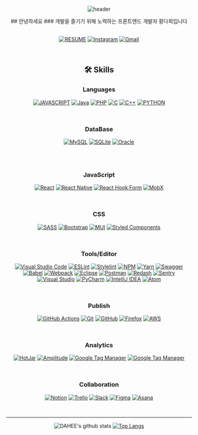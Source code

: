 <div align="center">

![header](https://capsule-render.vercel.app/api?type=waving&color=auto&height=250&section=header&text=read%20dahee&fontSize=90&animation=fadeIn)

</div>

<div align="center">
##  안녕하세요
### 개발을 즐기기 위해 노력하는 프론트엔드 개발자 황다희입니다


<br/>
<br/>

[![RESUME](https://img.shields.io/badge/-Resume-4285F4?style=flat-square&logo=star&logoColor=white)](https://dahee-portfolio.notion.site/Front-end-Developer-2b110d2e4ec542eda33fe5efef907bf4)
[![Instagram](https://img.shields.io/badge/Instagram-%23E4405F.svg?style=flat-square&logo=Instagram&logoColor=white)](https://www.instagram.com/h_dahee._)
[![Gmail](https://img.shields.io/badge/Gmail-D14836?style=flat-square&logo=gmail&logoColor=white)](mailto:hdahee866@gmail.com@gmail.com)

<br/>


##  🛠 Skills

###  Languages
[![JAVASCRIPT](https://img.shields.io/badge/javascript%20-%23323330.svg?&style=flat-square&logo=javascript&logoColor=%23F7DF1E)](https://www.ecma-international.org/publications-and-standards/standards/ecma-262) [
![Java](https://img.shields.io/badge/java-%23ED8B00.svg?style=flat-square&logo=java&logoColor=white)](https://www.java.com/ko/) [![PHP](https://img.shields.io/badge/php-%23777BB4.svg?style=flat-square&logo=php&logoColor=white)](https://www.php.net/) [
![C](https://img.shields.io/badge/c-%2300599C.svg?style=flat-square&logo=c&logoColor=white)](https://en.cppreference.com/w/) [![C++](https://img.shields.io/badge/c++-%2300599C.svg?style=flat-square&logo=c%2B%2B&logoColor=white)](https://isocpp.org) [![PYTHON](https://img.shields.io/badge/python%20-%2314354C.svg?&style=flat-square&logo=python&logoColor=white)](https://www.python.org/)

<br/>

### DataBase

[![MySQL](https://img.shields.io/badge/mysql-%2300f.svg?style=flat-square&logo=mysql&logoColor=white)](https) [![SQLite](https://img.shields.io/badge/sqlite-%2307405e.svg?style=flat-square&logo=sqlite&logoColor=white)](https://www.sqlite.org/index.html) [![Oracle](https://img.shields.io/badge/Oracle-F80000?style=flat-square&logo=oracle&logoColor=white)](https://www.oracle.com/kr/)

<br/>
<br/>

###  JavaScript

[![React](https://img.shields.io/badge/react-%2320232a.svg?style=flat-square&logo=react&logoColor=%2361DAFB)](https://reactjs.org) [
![React Native](https://img.shields.io/badge/react_native-%2320232a.svg?style=flat-square&logo=react&logoColor=%2361DAFB)](https://reactnative.dev/) [![React Hook Form](https://img.shields.io/badge/React%20Hook%20Form-%23EC5990.svg?style=flat-square&logo=reacthookform&logoColor=white)](https://react-hook-form.com/) [![MobX](https://img.shields.io/badge/-MobX-orange?style=flat-square&logo=mobx&logoColor=white)](https://mobx.js.org/README.html)

<br/>

###  CSS
[![SASS](https://img.shields.io/badge/SASS-hotpink.svg?style=flat-square&logo=SASS&logoColor=white)](https://sass-lang.com) [![Bootstrap](https://img.shields.io/badge/bootstrap-%23563D7C.svg?style=flat-square&logo=bootstrap&logoColor=white)](https://getbootstrap.com) [![MUI](https://img.shields.io/badge/MUI-%230081CB.svg?style=flat-square&logo=mui&logoColor=white)](https://mui.com) [![Styled Components](https://img.shields.io/badge/styled--components-DB7093?style=flat-square&logo=styled-components&logoColor=white)](https://styled-components.com)

<br/>

###  Tools/Editor
[![Visual Studio Code](https://img.shields.io/badge/Visual%20Studio%20Code-0078d7.svg?style=flat-square&logo=visual-studio-code&logoColor=white)](https://code.visualstudio.com/) [![ESLint](https://img.shields.io/badge/ESLint-4B3263?style=flat-square&logo=eslint&logoColor=white)](https://eslint.org/) [![Stylelint](https://img.shields.io/badge/Stylelint-black?style=flat-square&logo=stylelint&logoColor=white)](https://eslint.org/) [![NPM](https://img.shields.io/badge/NPM-%23000000.svg?style=flat-square&logo=npm&logoColor=white)](https://www.npmjs.com/) [![Yarn](https://img.shields.io/badge/yarn-%232C8EBB.svg?style=flat-square&logo=yarn&logoColor=white)](https://yarnpkg.com) [![Swagger](https://img.shields.io/badge/-Swagger-%23Clojure?style=flat-square&logo=swagger&logoColor=white)](https://swagger.io/) [![Babel](https://img.shields.io/badge/Babel-F9DC3e?style=flat-square&logo=babel&logoColor=black)](https://babeljs.io) [![Webpack](https://img.shields.io/badge/webpack-%238DD6F9.svg?style=flat-square&logo=webpack&logoColor=black)](https://webpack.js.org) [![Eclipse](https://img.shields.io/badge/Eclipse-FE7A16.svg?style=flat-square&logo=Eclipse&logoColor=white)](https://www.eclipse.org/) [![Postman](https://img.shields.io/badge/Postman-FF6C37?style=flat-square&logo=postman&logoColor=white)](https://www.postman.com/)  [![Redash](https://img.shields.io/badge/Redash-ee816b?style=flat-square&logo=redash&logoColor=white)](https://redash.io/) [![Sentry](https://img.shields.io/badge/-Sentry-%23310f32?style=flat-square&logo=sentry&logoColor=white)](https://sentry.io/welcome/?utm_source=google&utm_medium=cpc&utm_campaign=9575834316&utm_content=g&utm_term=sentry&device=c&gclid=CjwKCAiAmuKbBhA2EiwAxQnt72m31oxwJ4Ocx75kgVpJ3DBAEX4lDcQjdYXmhRN_YiuSIFDDhxwh9xoCSP0QAvD_BwE&gclid=CjwKCAiAmuKbBhA2EiwAxQnt72m31oxwJ4Ocx75kgVpJ3DBAEX4lDcQjdYXmhRN_YiuSIFDDhxwh9xoCSP0QAvD_BwE) [![Visual Studio](https://img.shields.io/badge/Visual%20Studio-5C2D91.svg?style=flat-square&logo=visual-studio&logoColor=white)](https://visualstudio.microsoft.com/) [![PyCharm](https://img.shields.io/badge/pycharm-143?style=flat-square&logo=pycharm&logoColor=white&color=black)](https://www.jetbrains.com/ko-kr/pycharm) [![IntelliJ IDEA](https://img.shields.io/badge/IntelliJIDEA-000000.svg?style=flat-square&logo=intellij-idea&logoColor=white)](https://www.jetbrains.com/ko-kr/idea/) [![Atom](https://img.shields.io/badge/Atom-%2366595C.svg?style=flat-square&logo=atom&logoColor=white)](https://atom.io/) 

<br/>

###  Publish
[![GitHub Actions](https://img.shields.io/badge/github%20actions-%232671E5.svg?style=flat-square&logo=githubactions&logoColor=white)](https://github.com/features/actions) [![Git](https://img.shields.io/badge/git-%23F05033.svg?style=flat-square&logo=git&logoColor=white)](https://git-scm.com) [![GitHub](https://img.shields.io/badge/github-%23121011.svg?style=flat-square&logo=github&logoColor=white)](https://github.com) [![Firefox](https://img.shields.io/badge/Firefox-FF7139?&style=flat-square&logo=Firefox-Browser&logoColor=white)](https://firebase.google.com) [![AWS](https://img.shields.io/badge/AWS-%23FF9900.svg?style=flat-square&logo=amazon-aws&logoColor=white)](https://aws.amazon.com/)

<br/>

### Analytics

[![HotJar](https://img.shields.io/badge/-HotJar-red?style=flat-square&logo=hotjar&logoColor=white)](https://www.hotjar.com/try-hotjar-today/?utm_campaign=HJ-Search-Leap-South-Korea-Brand&utm_source=google&utm_medium=cpc&ads_adid=134024731179&ads_targetid=kwd-301757736238&utm_term=hotjar&keyword=hotjar&matchtype=e&geo=1009871&ads_creative=624659662016&ads_network=g&device=c&adpos=&utm_squad=leap&utm_layout=LP&gclid=CjwKCAiAmuKbBhA2EiwAxQnt70xZeUe9B-ZX8dJG0qoX5MilwsN5Nb39dqVfBYtS_G-QJRdfXtfGmRoCKOUQAvD_BwE) [![Amplitude](https://img.shields.io/badge/-Amplitude-blue?style=flat-square&logo=mplitude&logoColor=white)](https://amplitude.com/) [![Google Tag Manager](https://img.shields.io/badge/google%20Tag%20Manager-%234285f4?logo=google-tag-manager&style=flat-square&logoColor=white)](https://tagmanager.google.com/) [![Google Tag Manager](https://img.shields.io/badge/Google%20Analytics-%23f90?logo=googleanalytics&style=flat-square&logoColor=white)](https://analytics.google.com/)

<br/>

###  Collaboration

[![Notion](https://img.shields.io/badge/Notion-%23000000.svg?style=flat-square&logo=notion&logoColor=white)](https://about.gitlab.com) [![Trello](https://img.shields.io/badge/Trello-%23026AA7.svg?style=flat-square&logo=Trello&logoColor=white)](https://about.gitlab.com) [![Slack](https://img.shields.io/badge/Slack-4A154B?style=flat-square&logo=slack&logoColor=white)](https://about.gitlab.com) [![Figma](https://img.shields.io/badge/figma-%23F24E1E.svg?style=flat-square&logo=figma&logoColor=white)](https://about.gitlab.com) [![Asana](https://img.shields.io/badge/-Asana-critical?style=flat-square&logo=asana&logoColor=white)](https://app.asana.com/)

<br/>

---


![DAHEE's github stats](https://github-readme-stats.vercel.app/api?username=dahee90522&bg_color=ffffff&title_color=333&text_color=333)
[![Top Langs](https://github-readme-stats.vercel.app/api/top-langs/?username=dahee90522&layout=compact&title_color=333&text_color=333&icon-color=333)](https://github.com/hoppydream/hoppy)


<!-- <details markdown="1" open><summary><strong>👩‍💻 Technologies & Tools</strong></summary>

[![Top Langs](https://github-readme-stats.vercel.app/api/top-langs/?username=dahee90522&layout=compact&title_color=333&text_color=333&icon-color=333)](https://github.com/hoppydream/hoppy)
<p align="left">  <img alt="html5" src="https://img.shields.io/badge/-HTML5-E34F26?&style=flat-square&logo=html5&logoColor=white"/>  <img alt="SCSS" src="https://img.shields.io/badge/Sass-CC6699?&style=flat-square&logo=sass&logoColor=white"/>  <img alt="JavaScript" src="https://img.shields.io/badge/javascript%20-%23323330.svg?&style=flat-square&logo=javascript&logoColor=%23F7DF1E"/>  <img alt="TypeScript" src="https://img.shields.io/badge/TypeScript-007ACC?&style=flat-square&logo=typescript&logoColor=white"/>  <img alt="React" src="http://img.shields.io/badge/react%20-%2361DAFB?&style=flat-square&logo=react&logoColor=white"/></p><p align="left">  <img alt="Styled Components" src="https://img.shields.io/badge/-Styled_Components-db7092?style=flat-square&logo=styled-components&logoColor=white" />  <img alt="Redux" src="https://img.shields.io/badge/-Redux-764ABC?&style=flat-square&logo=redux&logoColor=white"/>  <img alt="Python" src="https://img.shields.io/badge/python%20-%2314354C.svg?&style=flat-square&logo=python&logoColor=white"/>  <img alt="git" src="https://img.shields.io/badge/-Git-F05032?style=flat-square&logo=git&logoColor=white" />    <img alt="cypress" src="https://img.shields.io/badge/cypress-3C3C3C?style=flat-square&logo=cypress&logoColor=white" />  <img alt="MUI" src="https://img.shields.io/badge/MUI-007ACC?style=flat-square&logo=MUI&logoColor=white" /></p>
</details> -->
<br/>
</div>
